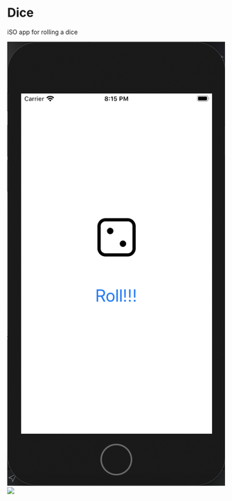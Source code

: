 # Dice

iSO app for rolling a dice

![test image size](https://github.com/benbrumpton/Dice/blob/master/Screenshot_2020-04-25_at_20.15.42.png)<img src="image" width="40%">
